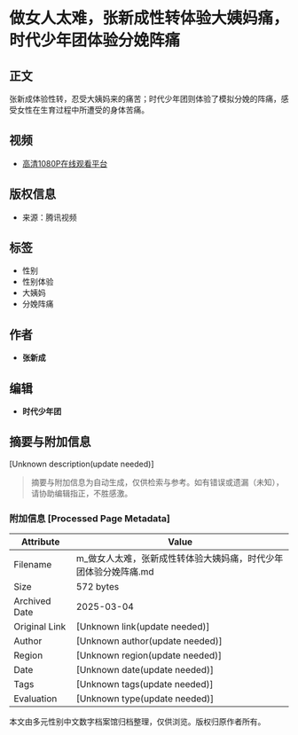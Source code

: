 # 做女人太难，张新成性转体验大姨妈痛，时代少年团体验分娩阵痛

## 正文

张新成体验性转，忍受大姨妈来的痛苦；时代少年团则体验了模拟分娩的阵痛，感受女性在生育过程中所遭受的身体苦痛。

## 视频

- [高清1080P在线观看平台](https://v.qq.com)

## 版权信息

- 来源：腾讯视频

## 标签

- 性别
- 性别体验
- 大姨妈
- 分娩阵痛

## 作者

- **张新成**

## 编辑

- **时代少年团**
<!-- tcd_original_link https://m.v.qq.com/x/m/play?cid=&vid=v3253sxlxvj -->


## 摘要与附加信息

<!-- tcd_abstract -->
[Unknown description(update needed)]
<!-- tcd_abstract_end -->

> 摘要与附加信息为自动生成，仅供检索与参考。如有错误或遗漏（未知），请协助编辑指正，不胜感激。

### 附加信息 [Processed Page Metadata]

| Attribute       | Value                                  |
|-----------------|----------------------------------------|
| Filename        | m_做女人太难，张新成性转体验大姨妈痛，时代少年团体验分娩阵痛.md                             |
| Size            | 572 bytes                           |
| Archived Date   | 2025-03-04                             |
| Original Link   | [Unknown link(update needed)]                       |
| Author          | [Unknown author(update needed)]                               |
| Region          | [Unknown region(update needed)]                               |
| Date            | [Unknown date(update needed)]                                 |
| Tags            | [Unknown tags(update needed)]                                 |
| Evaluation            | [Unknown type(update needed)]                                 |
<!-- tcd_table_end -->

本文由多元性别中文数字档案馆归档整理，仅供浏览。版权归原作者所有。
